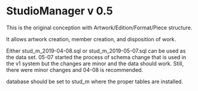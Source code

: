 # StudioManager v 0.5

This is the original conception with Artwork/Edition/Format/Piece structure.

It allows artwork creation, member creation, and disposition of work.

Either stud_m_2019-04-08.sql or stud_m_2019-05-07.sql can be used as the data set. 05-07 started the process of schema change that is used in the v1 system but the changes are minor and the data should work. Still, there were minor changes and 04-08 is recommended.

database should be set to stud_m where the proper tables are installed.
